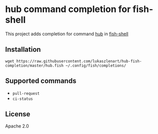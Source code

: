 # hub command completion for fish-shell

This project adds completion for command [hub](https://github.com/github/hub) in [fish-shell](https://fishshell.com/)

## Installation

```
wget https://raw.githubusercontent.com/lukaszlenart/hub-fish-completion/master/hub.fish ~/.config/fish/completions/
```

## Supported commands

 - `pull-request`
 - `ci-status`

## License

Apache 2.0
